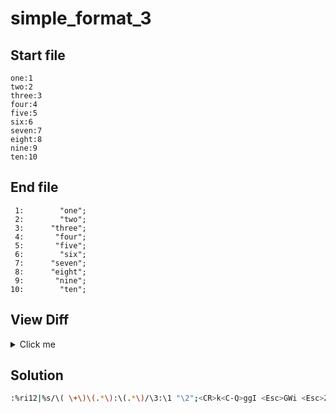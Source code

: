 # simple_format_3
## Start file
```
one:1
two:2
three:3
four:4
five:5
six:6
seven:7
eight:8
nine:9
ten:10
```
## End file
```
 1:        "one";
 2:        "two";
 3:      "three";
 4:       "four";
 5:       "five";
 6:        "six";
 7:      "seven";
 8:      "eight";
 9:       "nine";
10:        "ten";
```
## View Diff
<details><summary>Click me</summary>

```
--- simple_format_3/inp
+++ simple_format_3/out
@@ -1,10 +1,10 @@
-one:1
-two:2
-three:3
-four:4
-five:5
-six:6
-seven:7
-eight:8
-nine:9
-ten:10
+ 1:        "one";
+ 2:        "two";
+ 3:      "three";
+ 4:       "four";
+ 5:       "five";
+ 6:        "six";
+ 7:      "seven";
+ 8:      "eight";
+ 9:       "nine";
+10:        "ten";
```
</details>

## Solution
```sh
:%ri12|%s/\( \+\)\(.*\):\(.*\)/\3:\1 "\2";<CR>k<C-Q>ggI <Esc>GWi <Esc>ZZ
```
